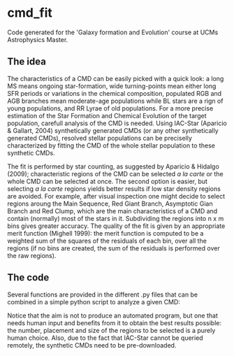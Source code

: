 # cmd_fit
Code generated for the 'Galaxy formation and Evolution' course at UCMs Astrophysics Master.

## The idea
The characteristics of a CMD can be easily picked with a quick look: a long MS means ongoing star-formation, wide turning-points mean either long SFR periods or variations in the chemical composition, populated RGB and AGB branches mean moderate-age populations while BL stars are a rign of young populations, and RR Lyrae of old populations. For a more precise estimation of the Star Formation and Chemical Evolution of the target population, carefull analysis of the CMD is needed. Using IAC-Star (Aparicio & Gallart, 2004) synthetically generated CMDs (or any other synthetically generated CMDs), resolved stellar populations can be preciselly characterized by fitting the CMD of the whole stellar population to these synthetic CMDs.

The fit is performed by star counting, as suggested by Aparicio & Hidalgo (2009); characteristic regions of the CMD can be selected _a la carte_ or the whole CMD can be selected at once. The second option is easier, but selecting _a la carte_ regions yields better results if low star density regions are avoided. For example, after visual inspection one might decide to select regions aroung the Main Sequence, Red Giant Branch, Asymptotic Gian Branch and Red Clump, which are the main characteristics of a CMD and contain (normally) most of the stars in it. Subdividing the regions into n x m bins gives greater accuracy. The quality of the fit is given by an appropriate merit function (Mighell 1999): the merit function is computed to be a weighted sum of the squares of the residuals of each bin, over all the regions (if no bins are created, the sum of the residuals is performed over the raw regions).

## The code
Several functions are provided in the different .py files that can be combined in a simple python script to analyze a given CMD:

[^1]: data_loader_iacSTAR.py contains a function to load IAC-Star data correctly
[^2]: bundles.py contains the function that returns the data in the desired region (RGB, AGB,...)
[^3]: bin_determination.py contains a function that applies Freedman-Diaconis rule (Freedman & Diaconis 1981) to determine optimum bin number for a region/bundle.
[^4]: chi_squared_models.py contains the Mighell 1999 merit function.


Notice that the aim is not to produce an automated program, but one that needs human input and benefits from it to obtain the best results possible: the number, placement and size of the regions to be selected is a purely human choice. Also, due to the fact that IAC-Star cannot be queried remotely, the synthetic CMDs need to be pre-downloaded.
